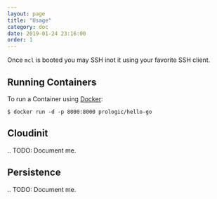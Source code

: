 ```yaml
---
layout: page
title: "Usage"
category: doc
date: 2019-01-24 23:16:00
order: 1
---
```


Once `mcl` is booted you may SSH inot it using your favorite SSH client.

## Running Containers

To run a Container using [Docker](https://www.docker.com):

```#!bash
$ docker run -d -p 8000:8000 prologic/hello-go
```

## Cloudinit

.. TODO: Document me.

## Persistence

.. TODO: Document me.
